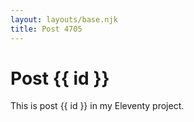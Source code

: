 ```yaml
---
layout: layouts/base.njk
title: Post 4705
---
```


# Post {{ id }}

This is post {{ id }} in my Eleventy project.
